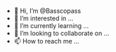 - 👋 Hi, I’m @Basscopass
- 👀 I’m interested in ...
- 🌱 I’m currently learning ...
- 💞️ I’m looking to collaborate on ...
- 📫 How to reach me ...

<!---
Basscopass/Basscopass is a ✨ special ✨ repository because its `README.md` (this file) appears on your GitHub profile.
You can click the Preview link to take a look at your changes.
--->
